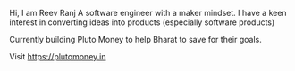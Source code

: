Hi, I am Reev Ranj
A software engineer with a maker mindset. I have a keen interest in converting ideas into products (especially software products)

Currently building Pluto Money to help Bharat to save for their goals.

Visit https://plutomoney.in
